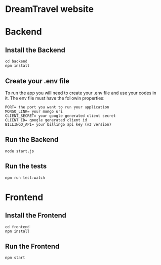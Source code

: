 # DreamTravel website

# Backend
## Install the Backend

    cd backend
    npm install

## Create your .env file
To run the app you will need to create your .env file and use your codes in it. The env file must have the followin properties:

    PORT= the port you want to run your application
    MONGO_LINK= your mongo uri
    CLIENT_SECRET= your google generated client secret
    CLIENT_ID= google generated client id
    BILLINGO_API= your billingo api key (v3 version)

## Run the Backend

    node start.js

## Run the tests

    npm run test:watch

# Frontend
## Install the Frontend

    cd frontend
    npm install

## Run the Frontend

    npm start
